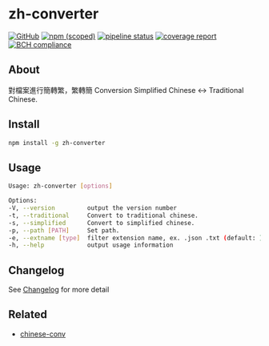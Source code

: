 # zh-converter

[![GitHub](https://img.shields.io/github/license/mashape/apistatus.svg)](LICENSE) [![npm (scoped)](https://img.shields.io/npm/v/zh-converter.svg)](https://www.npmjs.com/package/zh-converter) [![pipeline status](https://gitlab.com/a26007565/zh-converter/badges/master/pipeline.svg)](https://gitlab.com/a26007565/zh-converter/pipelines) [![coverage report](https://gitlab.com/a26007565/zh-converter/badges/master/coverage.svg)](https://a26007565.gitlab.io/zh-converter/) [![BCH compliance](https://bettercodehub.com/edge/badge/a26007565/zh-converter?branch=master)](https://bettercodehub.com/)

## About

對檔案進行簡轉繁，繁轉簡
Conversion Simplified Chinese <-> Traditional Chinese.

## Install

```bash
npm install -g zh-converter
```

## Usage

```bash
Usage: zh-converter [options]

Options:
-V, --version         output the version number
-t, --traditional     Convert to traditional chinese.
-s, --simplified      Convert to simplified chinese.
-p, --path [PATH]     Set path.
-e, --extname [type]  filter extension name, ex. .json .txt (default: )
-h, --help            output usage information
```

## Changelog

See [Changelog](CHANGELOG.md) for more detail

## Related

- [chinese-conv][chinese-conv]

[chinese-conv]: https://github.com/Pleasurazy/chinese-conv
